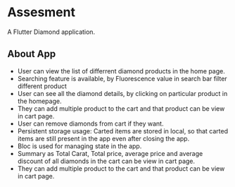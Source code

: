 # Assesment

A Flutter Diamond application.

## About App

- User can view the list of differrent diamond products in the home page.
- Searching feature is available, by Fluorescence value in search bar filter different product
- User can see all the diamond details, by clicking on particular product in the homepage. 
- They can add multiple product to the cart and that product can be view in cart page. 
- User can remove diamonds from cart if they want.
- Persistent storage usage: Carted items are stored in local, so that carted items are still present in the app even after closing the app.
- Bloc is used for managing state in the app.
- Summary as Total Carat, Total price, average price and average discount of all diamonds in the cart can be view in cart page.
- They can add multiple product to the cart and that product can be view in cart page.